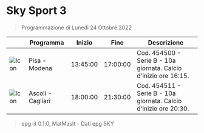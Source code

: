 # Sky Sport 3
> Programmazione di Lunedì 24 Ottobre 2022

||Programma|Inizio|Fine|Descrizione|
|---|---|---|---|---|
|![Icon](https://guidatv.sky.it/uuid/af7ee08b-f081-4385-923f-517f706bb76d/cover?md5ChecksumParam=fb2c79cf94b37c41e982e873e3722a17)|Pisa - Modena|13:45:00|17:00:00|Cod. 454500 - Serie B - 10a giornata. Calcio d&#039;inizio ore 16:15.
|![Icon](https://guidatv.sky.it/uuid/a51168ee-2bf7-4eed-b6a8-84cba1268f14/cover?md5ChecksumParam=296e401f50c2336fc4cd57b5f8715205)|Ascoli - Cagliari|18:00:00|21:30:00|Cod. 454511 - Serie B - 10a giornata. Calcio d&#039;inizio ore 20:30.



 > epg-it 0.1.0, MatMasIt - Dati epg SKY